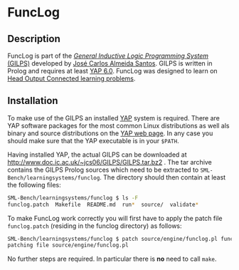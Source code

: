 # FuncLog

## Description

FuncLog is part of the [_General Inductive Logic Programming System_ (GILPS)](http://www.doc.ic.ac.uk/~jcs06/GILPS/)
developed by [José Carlos Almeida Santos](http://www.doc.ic.ac.uk/~jcs06/).
GILPS is written in Prolog and requires at least [YAP 6.0](http://www.dcc.fc.up.pt/~vsc/Yap/downloads.html).
FuncLog was designed to learn on [Head Output Connected learning problems](http://www.doc.ic.ac.uk/~shm/Papers/EPIA09.pdf).

## Installation

To make use of the GILPS an installed [YAP](http://www.dcc.fc.up.pt/~vsc/Yap/downloads.html) system is required.
There are YAP software packages for the most common Linux distributions as well als binary and source distributions
on the [YAP web page](http://www.dcc.fc.up.pt/~vsc/Yap/downloads.html). In any case you should make sure that the YAP
executable is in your `$PATH`.

Having installed YAP, the actual GILPS can be downloaded at http://www.doc.ic.ac.uk/~jcs06/GILPS/GILPS.tar.bz2 .
The tar archive contains the GILPS Prolog sources which need to be extracted to `SML-Bench/learningsystems/funclog`.
The directory should then contain at least the following files:

```bash
SML-Bench/learningsystems/funclog $ ls -F
funclog.patch  Makefile  README.md  run*  source/  validate*
```

To make FuncLog work correctly you will first have to apply the patch file `funclog.patch` (residing in the 
funclog directory) as follows:

```bash
SML-Bench/learningsystems/funclog $ patch source/engine/funclog.pl funclog.patch 
patching file source/engine/funclog.pl
```

No further steps are required. In particular there is **no** need to call `make`.
